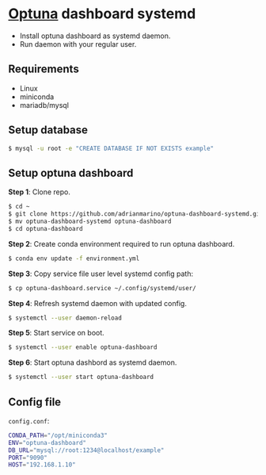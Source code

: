 # [Optuna](https://optuna.readthedocs.io/en/stable/) dashboard systemd

* Install optuna dashboard as systemd daemon. 
* Run daemon with your regular user.

## Requirements

* Linux
* miniconda
* mariadb/mysql

## Setup database

```bash
$ mysql -u root -e "CREATE DATABASE IF NOT EXISTS example"
```

## Setup optuna dashboard

**Step 1**: Clone repo. 

```bash
$ cd ~
$ git clone https://github.com/adrianmarino/optuna-dashboard-systemd.git
$ mv optuna-dashboard-systemd optuna-dashboard
$ cd optuna-dashboard
```

**Step 2**: Create conda environment required to run optuna dashboard.

```bash
$ conda env update -f environment.yml
```

**Step 3**: Copy service file user level systemd config path:

```bash
$ cp optuna-dashboard.service ~/.config/systemd/user/
```

**Step 4**: Refresh systemd daemon with updated config.

```bash
$ systemctl --user daemon-reload
```

**Step 5**: Start service on boot.

```bash
$ systemctl --user enable optuna-dashboard
```

**Step 6**: Start optuna dashbord as systemd daemon.

```bash
$ systemctl --user start optuna-dashboard
```

## Config file

`config.conf`:
```bash
CONDA_PATH="/opt/miniconda3"
ENV="optuna-dashboard"
DB_URL="mysql://root:1234@localhost/example"
PORT="9090"
HOST="192.168.1.10"
```
